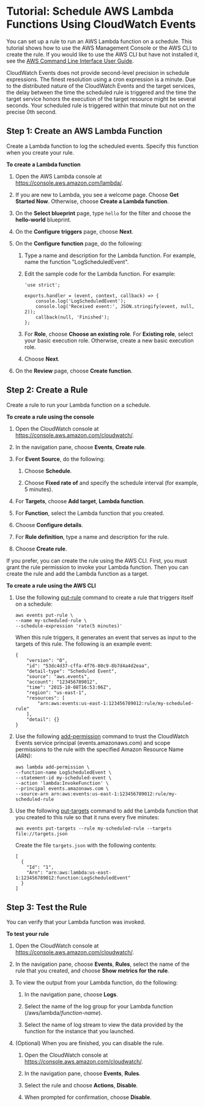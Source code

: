 # Tutorial: Schedule AWS Lambda Functions Using CloudWatch Events<a name="RunLambdaSchedule"></a>

You can set up a rule to run an AWS Lambda function on a schedule\. This tutorial shows how to use the AWS Management Console or the AWS CLI to create the rule\. If you would like to use the AWS CLI but have not installed it, see the [AWS Command Line Interface User Guide](http://docs.aws.amazon.com/cli/latest/userguide/)\.

CloudWatch Events does not provide second\-level precision in schedule expressions\. The finest resolution using a cron expression is a minute\. Due to the distributed nature of the CloudWatch Events and the target services, the delay between the time the scheduled rule is triggered and the time the target service honors the execution of the target resource might be several seconds\. Your scheduled rule is triggered within that minute but not on the precise 0th second\.

## Step 1: Create an AWS Lambda Function<a name="create-lambda-function"></a>

Create a Lambda function to log the scheduled events\. Specify this function when you create your rule\.

**To create a Lambda function**

1. Open the AWS Lambda console at [https://console\.aws\.amazon\.com/lambda/](https://console.aws.amazon.com/lambda/)\.

1. If you are new to Lambda, you see a welcome page\. Choose **Get Started Now**\. Otherwise, choose **Create a Lambda function**\.

1. On the **Select blueprint** page, type `hello` for the filter and choose the **hello\-world** blueprint\.

1. On the **Configure triggers** page, choose **Next**\.

1. On the **Configure function** page, do the following:

   1. Type a name and description for the Lambda function\. For example, name the function "LogScheduledEvent"\.

   1. Edit the sample code for the Lambda function\. For example:

      ```
      'use strict';
      
      exports.handler = (event, context, callback) => {
          console.log('LogScheduledEvent');
          console.log('Received event:', JSON.stringify(event, null, 2));
          callback(null, 'Finished');
      };
      ```

   1. For **Role**, choose **Choose an existing role**\. For **Existing role**, select your basic execution role\. Otherwise, create a new basic execution role\.

   1. Choose **Next**\.

1. On the **Review** page, choose **Create function**\.

## Step 2: Create a Rule<a name="schedule-create-rule"></a>

Create a rule to run your Lambda function on a schedule\.

**To create a rule using the console**

1. Open the CloudWatch console at [https://console\.aws\.amazon\.com/cloudwatch/](https://console.aws.amazon.com/cloudwatch/)\.

1. In the navigation pane, choose **Events**, **Create rule**\.

1. For **Event Source**, do the following:

   1. Choose **Schedule**\.

   1. Choose **Fixed rate of** and specify the schedule interval \(for example, 5 minutes\)\.

1. For **Targets**, choose **Add target**, **Lambda function**\.

1. For **Function**, select the Lambda function that you created\.

1. Choose **Configure details**\.

1. For **Rule definition**, type a name and description for the rule\.

1. Choose **Create rule**\.

If you prefer, you can create the rule using the AWS CLI\. First, you must grant the rule permission to invoke your Lambda function\. Then you can create the rule and add the Lambda function as a target\.

**To create a rule using the AWS CLI**

1. Use the following [put\-rule](http://docs.aws.amazon.com/cli/latest/reference/events/put-rule.html) command to create a rule that triggers itself on a schedule:

   ```
   aws events put-rule \
   --name my-scheduled-rule \
   --schedule-expression 'rate(5 minutes)'
   ```

   When this rule triggers, it generates an event that serves as input to the targets of this rule\. The following is an example event:

   ```
   {
       "version": "0",
       "id": "53dc4d37-cffa-4f76-80c9-8b7d4a4d2eaa",
       "detail-type": "Scheduled Event",
       "source": "aws.events",
       "account": "123456789012",
       "time": "2015-10-08T16:53:06Z",
       "region": "us-east-1",
       "resources": [
           "arn:aws:events:us-east-1:123456789012:rule/my-scheduled-rule"
       ],
       "detail": {}
   }
   ```

1. Use the following [add\-permission](http://docs.aws.amazon.com/cli/latest/reference/lambda/add-permission.html) command to trust the CloudWatch Events service principal \(events\.amazonaws\.com\) and scope permissions to the rule with the specified Amazon Resource Name \(ARN\):

   ```
   aws lambda add-permission \
   --function-name LogScheduledEvent \
   --statement-id my-scheduled-event \
   --action 'lambda:InvokeFunction' \
   --principal events.amazonaws.com \
   --source-arn arn:aws:events:us-east-1:123456789012:rule/my-scheduled-rule
   ```

1. Use the following [put\-targets](http://docs.aws.amazon.com/cli/latest/reference/events/put-targets.html) command to add the Lambda function that you created to this rule so that it runs every five minutes:

   ```
   aws events put-targets --rule my-scheduled-rule --targets file://targets.json
   ```

   Create the file `targets.json` with the following contents:

   ```
   [
     {
       "Id": "1", 
       "Arn": "arn:aws:lambda:us-east-1:123456789012:function:LogScheduledEvent"
     }
   ]
   ```

## Step 3: Test the Rule<a name="schedule-test-rule"></a>

You can verify that your Lambda function was invoked\.

**To test your rule**

1. Open the CloudWatch console at [https://console\.aws\.amazon\.com/cloudwatch/](https://console.aws.amazon.com/cloudwatch/)\.

1. In the navigation pane, choose **Events**, **Rules**, select the name of the rule that you created, and choose **Show metrics for the rule**\.

1. To view the output from your Lambda function, do the following:

   1. In the navigation pane, choose **Logs**\.

   1. Select the name of the log group for your Lambda function \(/aws/lambda/*function\-name*\)\.

   1. Select the name of log stream to view the data provided by the function for the instance that you launched\.

1. \(Optional\) When you are finished, you can disable the rule\.

   1. Open the CloudWatch console at [https://console\.aws\.amazon\.com/cloudwatch/](https://console.aws.amazon.com/cloudwatch/)\.

   1. In the navigation pane, choose **Events**, **Rules**\.

   1. Select the rule and choose **Actions**, **Disable**\.

   1. When prompted for confirmation, choose **Disable**\.